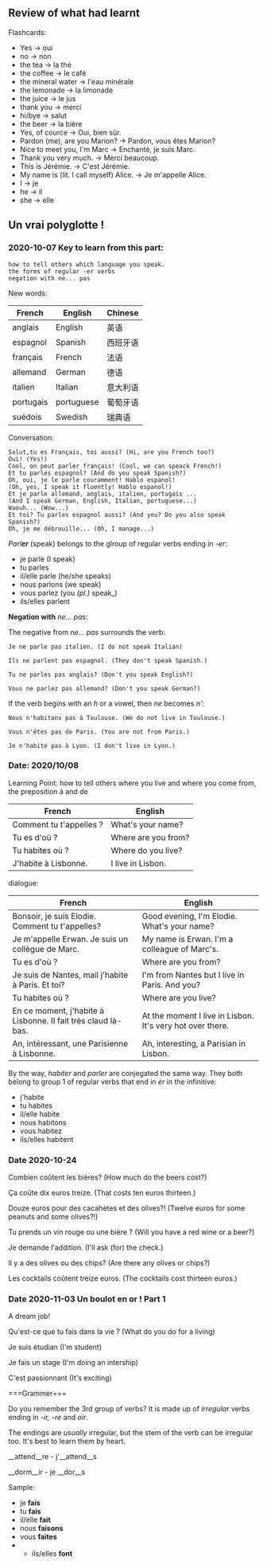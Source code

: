 ## Review of what had learnt

Flashcards:
- Yes → oui
- no → non
- the tea → la thé
- the coffee → le café
- the mineral water → l'eau minérale
- the lemonade → la limonade
- the juice → le jus
- thank you → merci
- hi/bye → salut
- the beer → la bière
- Yes, of cource → Oui, bien sûr.
- Pardon (me), are you Marion? → Pardon, vous êtes Marion?
- Nice to meet you, I'm Marc → Enchanté, je suis Marc.
- Thank you very much. → Merci beaucoup.
- This is Jérémie. → C'est Jérémie.
- My name is (lit. I call myself) Alice. → Je m'appelle Alice.
- I → je
- he → il
- she → elle

## Un vrai polyglotte !

### 2020-10-07 Key to learn from this part:

```
how to tell others which language you speak.
the forms of regular -er verbs
negation with ne... pas
```

New words:

| French    | English    | Chinese |
|-----------|------------|---------|
| anglais   | English    | 英语      |
| espagnol  | Spanish    | 西班牙语    |
| français  | French     | 法语      |
| allemand  | German     | 德语      |
| italien   | Italian    | 意大利语    |
| portugais | portuguese | 葡萄牙语    |
| suédois   | Swedish    | 瑞典语     |

Conversation:

```
Salut,tu es Français, toi aussi? (Hi, are you French too?)
Oui! (Yes!)
Cool, on peut parler français! (Cool, we can speack French!)
Et tu parles espagnol? (And do you speak Spanish?)
Oh, oui, je le parle couramment! Hablo espanol!
(Oh, yes, I speak it fluently! Hablo espanol!)
Et je parle allemand, anglais, italien, portugais ...
(And I speak German, English, Italian, portuguese...)
Waouh... (Wow...)
Et toi? Tu parles espagnol aussi? (And you? Do you also speak Spanish?)
Oh, je me débrouille... (Oh, I manage...)
```

_Parl**er**_ (speak) belongs to the glroup of regular verbs ending in _-er_:

- je parle  (I speak)
- tu parles
- il/elle parle (he/she speaks)
- nous parlons  (we speak)
- vous parlez   (you _(pl.)_ speak_)
- ils/elles parlent

__Negation with__ _ne… pas_:

The negative from _ne… pas_ surrounds the verb:

```
Je ne parle pas italien. (I do not speak Italian)

Ils ne parlent pas espagnol. (They don't speak Spanish.)

Tu ne parles pas anglais? (Don't you speak English?)

Vous ne parlez pas allemand? (Don't you speak German?)
```
If the verb begins with an _h_ or a vowel, then _ne_ becomes _n'_:

```
Nous n'habitons pas à Toulouse. (We do not live in Toulouse.)

Vous n'êtes pas de Paris. (You are not from Paris.)

Je n'habite pas à Lyon. (I don't live in Lyon.)
```

### Date: 2020/10/08

Learning Point: how to tell others where you live and where you come from, the preposition à and de

| French                  | English             |
|-------------------------|---------------------|
| Comment tu t'appelles ? | What's your name?   |
| Tu es d'où ?            | Where are you from? |
| Tu habites où ?         | Where do you live?  |
| J'habite à Lisbonne.    | I live in Lisbon.   |

dialogue:

| French                                                        | English                                                   |
|---------------------------------------------------------------|-----------------------------------------------------------|
| Bonsoir, je suis Elodie. Comment tu t'appelles?               | Good evening, I'm Elodie. What's your name?               |
| Je m'appelle Erwan. Je suis un collègue de Marc.              | My name is Erwan. I'm a colleague of Marc's.              |
| Tu es d'où ?                                                  | Where are you from?                                       |
| Je suis de Nantes, mail j'habite à Paris. Et toi?             | I'm from Nantes but I live in Paris. And you?             |
| Tu habites où ?                                               | Where are you live?                                       |
| En ce moment, j'habite à Lisbonne. II fait très claud là-bas. | At the moment I live in Lisbon. It's very hot over there. |
| An, intéressant, une Parisienne à Lisbonne.                   | Ah, interesting, a Parisian in Lisbon.                    |

By the way, _habiter_ and _parler_ are conjegated the same way. They both belong to group 1 of regular verbs that end in _er_ in the infinitive:

- j'habite
- tu habites
- il/elle habite
- nous habitons
- vous habitez
- ils/elles habitent

### Date 2020-10-24

Combien coûtent les bières? (How much do the beers cost?)

Ça coûte dix euros treize. (That costs ten euros thirteen.)

Douze euros pour des cacahètes et des olives?! (Twelve euros for some peanuts and some olives?!)

Tu prends un vin rouge ou une bière ? (Will you have a red wine or a beer?)

Je demande l'addition. (I'll ask (for) the check.)

Il y a des olives ou des chips? (Are there any olives or chips?)

Les cocktails coûtent treize euros. (The cocktails cost thirteen euros.)

### Date 2020-11-03 Un boulot en or ! Part 1

A dream job!

Qu'est-ce que tu fais dans la vie ? (What do you do for a living)

Je suis étudian (I'm student)

Je fais un stage (I'm doing an intership)

C'est passionnant (It's exciting)

===Grammer===

Do you remember the 3rd group of verbs? It is made up of _irregular_ verbs ending in _-ir, -re_ and _oir_.

The endings are _usually_ irregular, but the stem of the verb can be irregular too. It's best to learn them by heart.

__attend__re - j'__attend__s

__dorm__ir - je __dor__s

Sample:

- je __fais__
- tu __fais__
- il/elle __fait__
- nous __faisons__
- vous __faites__
- - ils/elles __font__

